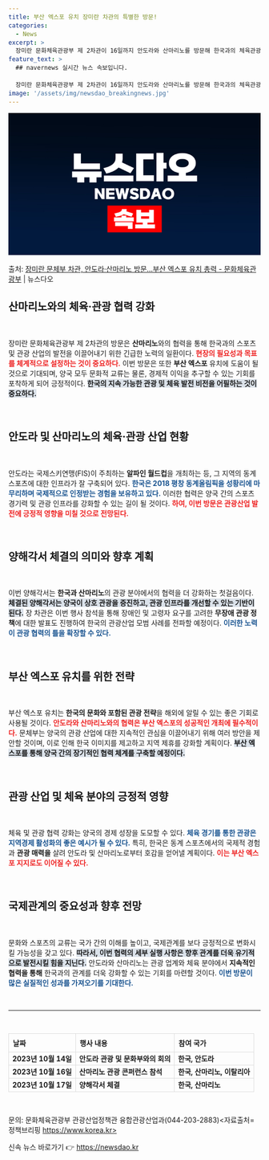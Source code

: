 ```yaml
---
title: 부산 엑스포 유치 장미란 차관의 특별한 방문!
categories:
  - News
excerpt: >
  장미란 문화체육관광부 제 2차관이 16일까지 안도라와 산마리노를 방문해 한국과의 체육관광 교류 협력을 강화하…
feature_text: >
  ## navernews 실시간 뉴스 속보입니다.

  장미란 문화체육관광부 제 2차관이 16일까지 안도라와 산마리노를 방문해 한국과의 체육관광 교류 협력을 강화하…
image: '/assets/img/newsdao_breakingnews.jpg'
---
```


![뉴스다오 속보](/assets/img/newsdao_breakingnews.jpg)

<p>출처: <a href="https://newsdao.kr/2523" rel="dofollow">장미란 문체부 차관, 안도라·산마리노 방문…부산 엑스포 유치 총력 - 문화체육관광부</a> | 뉴스다오</p>

<h2 data-ke-size="size26">산마리노와의 체육·관광 협력 강화</h2>

<p data-ke-size="size16">&nbsp;</p>

장미란 문화체육관광부 제 2차관의 방문은 **산마리노**와의 협력을 통해 한국과의 스포츠 및 관광 산업의 발전을 이끌어내기 위한 긴급한 노력의 일환이다. <b><span style="color: #ee2323;">현장의 필요성과 목표를 체계적으로 설정하는 것이 중요하다.</span></b> 이번 방문은 또한 **부산 엑스포** 유치에 도움이 될 것으로 기대되며, 양국 모두 문화적 교류는 물론, 경제적 이익을 추구할 수 있는 기회를 포착하게 되어 긍정적이다. <b><span style="background-color: #21538527;">한국의 지속 가능한 관광 및 체육 발전 비전을 어필하는 것이 중요하다.</span></b> 

<p data-ke-size="size16">&nbsp;</p>

<h2 data-ke-size="size26">안도라 및 산마리노의 체육·관광 산업 현황</h2>

<p data-ke-size="size16">&nbsp;</p>

안도라는 국제스키연맹(FIS)이 주최하는 **알파인 월드컵**을 개최하는 등, 그 지역의 동계 스포츠에 대한 인프라가 잘 구축되어 있다. <b><span style="color: #1a5490;">한국은 2018 평창 동계올림픽을 성황리에 마무리하며 국제적으로 인정받는 경험을 보유하고 있다.</span></b> 이러한 협력은 양국 간의 스포츠 경기력 및 관광 인프라를 강화할 수 있는 길이 될 것이다. <b><span style="color: #ee2323;">하여, 이번 방문은 관광산업 발전에 긍정적 영향을 미칠 것으로 전망된다.</span></b> 

<p data-ke-size="size16">&nbsp;</p>

<h2 data-ke-size="size26">양해각서 체결의 의미와 향후 계획</h2>

<p data-ke-size="size16">&nbsp;</p>

이번 양해각서는 **한국과 산마리노**의 관광 분야에서의 협력을 더 강화하는 첫걸음이다. <b><span style="background-color: #21538527;">체결된 양해각서는 양국이 상호 관광을 증진하고, 관광 인프라를 개선할 수 있는 기반이 된다.</span></b> 장 차관은 이번 행사 참석을 통해 장애인 및 고령자 요구를 고려한 **무장애 관광 정책**에 대한 발표도 진행하여 한국의 관광산업 모범 사례를 전파할 예정이다. <b><span style="color: #1a5490;">이러한 노력이 관광 협력의 틀을 확장할 수 있다.</span></b>

<p data-ke-size="size16">&nbsp;</p>

<h2 data-ke-size="size26">부산 엑스포 유치를 위한 전략</h2>

<p data-ke-size="size16">&nbsp;</p>

부산 엑스포 유치는 **한국의 문화와 포함된 관광 전략**을 해외에 알릴 수 있는 좋은 기회로 사용될 것이다. <b><span style="color: #ee2323;">안도라와 산마리노와의 협력은 부산 엑스포의 성공적인 개최에 필수적이다.</span></b> 문체부는 양국의 관광 산업에 대한 지속적인 관심을 이끌어내기 위해 여러 방안을 제안할 것이며, 이로 인해 한국 이미지를 제고하고 지역 제휴를 강화할 계획이다. <b><span style="background-color: #21538527;">부산 엑스포를 통해 양국 간의 장기적인 협력 체계를 구축할 예정이다.</span></b>

<p data-ke-size="size16">&nbsp;</p>

<h2 data-ke-size="size26">관광 산업 및 체육 분야의 긍정적 영향</h2>

<p data-ke-size="size16">&nbsp;</p>

체육 및 관광 협력 강화는 양국의 경제 성장을 도모할 수 있다. <b><span style="color: #1a5490;">체육 경기를 통한 관광은 지역경제 활성화의 좋은 예시가 될 수 있다.</span></b> 특히, 한국은 동계 스포츠에서의 국제적 경험과 **관광 매력을** 살려 안도라 및 산마리노로부터 호감을 얻어낼 계획이다. <b><span style="color: #ee2323;">이는 부산 엑스포 지지로도 이어질 수 있다.</span></b>

<p data-ke-size="size16">&nbsp;</p>

<h2 data-ke-size="size26">국제관계의 중요성과 향후 전망</h2>

<p data-ke-size="size16">&nbsp;</p>

문화와 스포츠의 교류는 국가 간의 이해를 높이고, 국제관계를 보다 긍정적으로 변화시킬 가능성을 갖고 있다. <b><span style="background-color: #21538527;">따라서, 이번 협력의 세부 실행 사항은 향후 관계를 더욱 유기적으로 발전시킬 힘을 지닌다.</span></b> 안도라와 산마리노는 관광 업계와 체육 분야에서 **지속적인 협력을 통해** 한국과의 관계를 더욱 강화할 수 있는 기회를 마련할 것이다. <b><span style="color: #1a5490;">이번 방문이 많은 실질적인 성과를 가져오기를 기대한다.</span></b> 

<p data-ke-size="size16">&nbsp;</p>

<hr>

<p data-ke-size="size16">&nbsp;</p>

<table style="border-collapse: collapse; width: 100%;">
    <thead>
        <tr>
            <th style="border: 1px solid #ddd; padding: 8px; text-align: left;"><b>날짜</b></th>
            <th style="border: 1px solid #ddd; padding: 8px; text-align: left;"><b>행사 내용</b></th>
            <th style="border: 1px solid #ddd; padding: 8px; text-align: left;"><b>참여 국가</b></th>
        </tr>
    </thead>
    <tbody>
        <tr>
            <td style="border: 1px solid #ddd; height: 17px;"><b>2023년 10월 14일</b></td>
            <td style="border: 1px solid #ddd; height: 17px;"><b>안도라 관광 및 문화부와의 회의</b></td>
            <td style="border: 1px solid #ddd; height: 17px;"><b>한국, 안도라</b></td>
        </tr>
        <tr>
            <td style="border: 1px solid #ddd; height: 17px;"><b>2023년 10월 16일</b></td>
            <td style="border: 1px solid #ddd; height: 17px;"><b>산마리노 관광 콘퍼런스 참석</b></td>
            <td style="border: 1px solid #ddd; height: 17px;"><b>한국, 산마리노, 이탈리아</b></td>
        </tr>
        <tr>
            <td style="border: 1px solid #ddd; height: 17px;"><b>2023년 10월 17일</b></td>
            <td style="border: 1px solid #ddd; height: 17px;"><b>양해각서 체결</b></td>
            <td style="border: 1px solid #ddd; height: 17px;"><b>한국, 산마리노</b></td>
        </tr>
    </tbody>
</table>

<p data-ke-size="size16">&nbsp;</p>

문의: 문화체육관광부 관광산업정책관 융합관광산업과(044-203-2883)<자료출처=정책브리핑 https://www.korea.kr> 

신속 뉴스 바로가기 👉 <a href="https://newsdao.kr" rel="dofollow">https://newsdao.kr</a>


